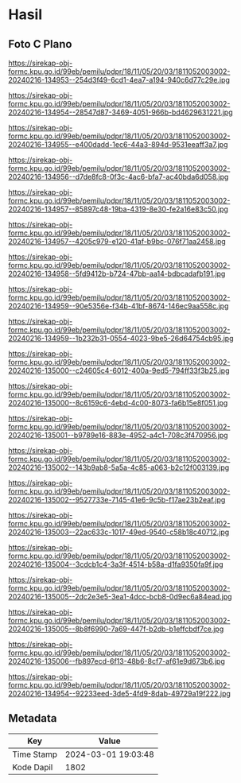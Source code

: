 # Hasil

## Foto C Plano

https://sirekap-obj-formc.kpu.go.id/99eb/pemilu/pdpr/18/11/05/20/03/1811052003002-20240216-134953--254d3f49-6cd1-4ea7-a194-940c6d77c29e.jpg

https://sirekap-obj-formc.kpu.go.id/99eb/pemilu/pdpr/18/11/05/20/03/1811052003002-20240216-134954--28547d87-3469-4051-966b-bd4629631221.jpg

https://sirekap-obj-formc.kpu.go.id/99eb/pemilu/pdpr/18/11/05/20/03/1811052003002-20240216-134955--e400dadd-1ec6-44a3-894d-9531eeaff3a7.jpg

https://sirekap-obj-formc.kpu.go.id/99eb/pemilu/pdpr/18/11/05/20/03/1811052003002-20240216-134956--d7de8fc8-0f3c-4ac6-bfa7-ac40bda6d058.jpg

https://sirekap-obj-formc.kpu.go.id/99eb/pemilu/pdpr/18/11/05/20/03/1811052003002-20240216-134957--85897c48-19ba-4319-8e30-fe2a16e83c50.jpg

https://sirekap-obj-formc.kpu.go.id/99eb/pemilu/pdpr/18/11/05/20/03/1811052003002-20240216-134957--4205c979-e120-41af-b9bc-076f71aa2458.jpg

https://sirekap-obj-formc.kpu.go.id/99eb/pemilu/pdpr/18/11/05/20/03/1811052003002-20240216-134958--5fd9412b-b724-47bb-aa14-bdbcadafb191.jpg

https://sirekap-obj-formc.kpu.go.id/99eb/pemilu/pdpr/18/11/05/20/03/1811052003002-20240216-134959--90e5356e-f34b-41bf-8674-146ec9aa558c.jpg

https://sirekap-obj-formc.kpu.go.id/99eb/pemilu/pdpr/18/11/05/20/03/1811052003002-20240216-134959--1b232b31-0554-4023-9be5-26d64754cb95.jpg

https://sirekap-obj-formc.kpu.go.id/99eb/pemilu/pdpr/18/11/05/20/03/1811052003002-20240216-135000--c24605c4-6012-400a-9ed5-794ff33f3b25.jpg

https://sirekap-obj-formc.kpu.go.id/99eb/pemilu/pdpr/18/11/05/20/03/1811052003002-20240216-135000--8c6159c6-4ebd-4c00-8073-fa6b15e8f051.jpg

https://sirekap-obj-formc.kpu.go.id/99eb/pemilu/pdpr/18/11/05/20/03/1811052003002-20240216-135001--b9789e16-883e-4952-a4c1-708c3f470956.jpg

https://sirekap-obj-formc.kpu.go.id/99eb/pemilu/pdpr/18/11/05/20/03/1811052003002-20240216-135002--143b9ab8-5a5a-4c85-a063-b2c12f003139.jpg

https://sirekap-obj-formc.kpu.go.id/99eb/pemilu/pdpr/18/11/05/20/03/1811052003002-20240216-135002--9527733e-7145-41e6-9c5b-f17ae23b2eaf.jpg

https://sirekap-obj-formc.kpu.go.id/99eb/pemilu/pdpr/18/11/05/20/03/1811052003002-20240216-135003--22ac633c-1017-49ed-9540-c58b18c40712.jpg

https://sirekap-obj-formc.kpu.go.id/99eb/pemilu/pdpr/18/11/05/20/03/1811052003002-20240216-135004--3cdcb1c4-3a3f-4514-b58a-d1fa9350fa9f.jpg

https://sirekap-obj-formc.kpu.go.id/99eb/pemilu/pdpr/18/11/05/20/03/1811052003002-20240216-135005--2dc2e3e5-3ea1-4dcc-bcb8-0d9ec6a84ead.jpg

https://sirekap-obj-formc.kpu.go.id/99eb/pemilu/pdpr/18/11/05/20/03/1811052003002-20240216-135005--8b8f6990-7a69-447f-b2db-b1effcbdf7ce.jpg

https://sirekap-obj-formc.kpu.go.id/99eb/pemilu/pdpr/18/11/05/20/03/1811052003002-20240216-135006--fb897ecd-6f13-48b6-8cf7-af61e9d673b6.jpg

https://sirekap-obj-formc.kpu.go.id/99eb/pemilu/pdpr/18/11/05/20/03/1811052003002-20240216-134954--92233eed-3de5-4fd9-8dab-49729a19f222.jpg


## Metadata

| Key        | Value               |
| ---------- | ------------------- |
| Time Stamp | 2024-03-01 19:03:48 |
| Kode Dapil | 1802                |



